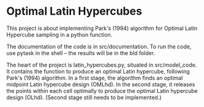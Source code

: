 # Optimal Latin Hypercubes
This project is about implementing Park's (1994) algorithm for Optimal Latin Hypercube
sampling in a python function.

The documentation of the code is in src/documentation. To run the code, use pytask
in the shell – the results will be in the bld folder.

The heart of the project is latin_hypercubes.py, situated in src/model_code. It contains
the function to produce an optimal Latin hypercube, following Park's (1994) algorithm.
In a first stage, the algorithm finds an optimal midpoint Latin hypercube design (OMLhd).
In the second stage, it releases the points within each cell optimally to produce the
optimal Latin hypercube design (OLhd). (Second stage still needs to be implemented.)
